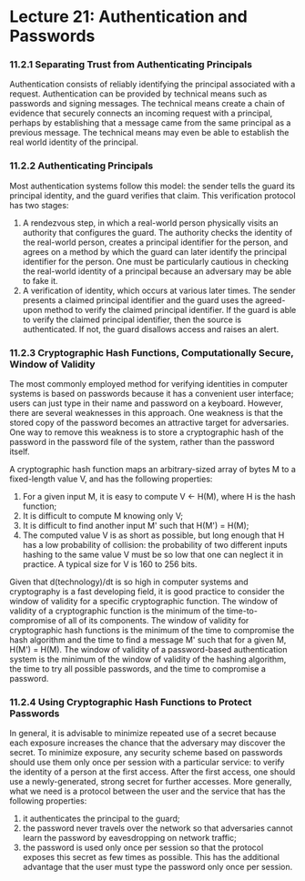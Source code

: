 # Lecture 21: Authentication and Passwords

### 11.2.1 Separating Trust from Authenticating Principals

Authentication consists of reliably identifying the principal associated with a request. Authentication can be provided by technical means such as passwords and signing messages. The technical means create a chain of evidence that securely connects an incoming request with a principal, perhaps by establishing that a message came from the same principal as a previous message. The technical means may even be able to establish the real world identity of the principal.

### 11.2.2 Authenticating Principals

Most authentication systems follow this model: the sender tells the guard its principal identity, and the guard verifies that claim. This verification protocol has two stages:

1. A rendezvous step, in which a real-world person physically visits an authority that configures the guard. The authority checks the identity of the real-world person, creates a principal identifier for the person, and agrees on a method by which the guard can later identify the principal identifier for the person. One must be particularly cautious in checking the real-world identity of a principal because an adversary may be able to fake it.
2. A verification of identity, which occurs at various later times. The sender presents a claimed principal identifier and the guard uses the agreed-upon method to verify the claimed principal identifier. If the guard is able to verify the claimed principal identifier, then the source is authenticated. If not, the guard disallows access and raises an alert.

### 11.2.3  Cryptographic Hash Functions, Computationally Secure, Window of Validity

The most commonly employed method for verifying identities in computer systems is based on passwords because it has a convenient user interface; users can just type in their name and password on a keyboard. However, there are several weaknesses in this approach. One weakness is that the stored copy of the password becomes an attractive target for adversaries. One way to remove this weakness is to store a cryptographic hash of the password in the password file of the system, rather than the password itself.

A cryptographic hash function maps an arbitrary-sized array of bytes M to a fixed-length value V, and has the following properties:

1. For a given input M, it is easy to compute V ← H(M), where H is the hash function;
2. It is difficult to compute M knowing only V;
3. It is difficult to find another input M' such that H(M') = H(M);
4. The computed value V is as short as possible, but long enough that H has a low probability of collision: the probability of two different inputs hashing to the same value V must be so low that one can neglect it in practice. A typical size for V is 160 to 256 bits.

Given that d(technology)/dt is so high in computer systems and cryptography is a fast developing field, it is good practice to consider the window of validity for a specific cryptographic function. The window of validity of a cryptographic function is the minimum of the time-to-compromise of all of its components. The window of validity for cryptographic hash functions is the minimum of the time to compromise the hash algorithm and the time to find a message M' such that for a given M, H(M') = H(M). The window of validity of a password-based authentication system is the minimum of the window of validity of the hashing algorithm, the time to try all possible passwords, and the time to compromise a password.

### 11.2.4 Using Cryptographic Hash Functions to Protect Passwords

In general, it is advisable to minimize repeated use of a secret because each exposure increases the chance that the adversary may discover the secret. To minimize exposure, any security scheme based on passwords should use them only once per session with a particular service: to verify the identity of a person at the first access. After the first access, one should use a newly-generated, strong secret for further accesses. More generally, what we need is a protocol between the user and the service that has the following properties:

1. it authenticates the principal to the guard;
2. the password never travels over the network so that adversaries cannot learn the password by eavesdropping on network traffic;
3. the password is used only once per session so that the protocol exposes this secret as few times as possible. This has the additional advantage that the user must type the password only once per session.